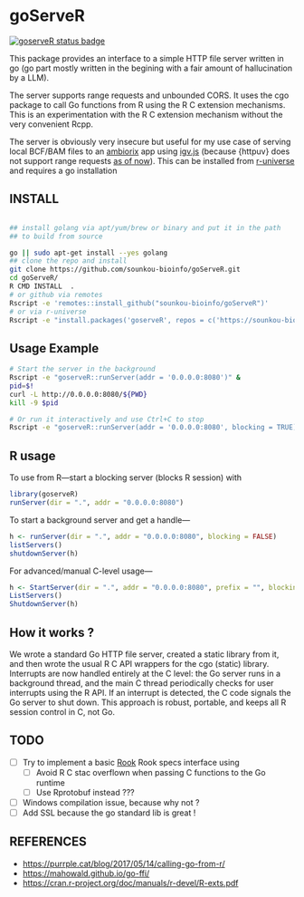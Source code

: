 # goServeR

[![goserveR status badge](https://sounkou-bioinfo.r-universe.dev/goserveR/badges/version)](https://sounkou-bioinfo.r-universe.dev/goserveR)

This package provides an interface to a simple HTTP file server written in go (go part mostly written in the begining with a fair amount of hallucination by a LLM).

The server supports range requests and unbounded CORS. It uses the cgo package to call Go functions from R using the R C extension mechanisms. This is an experimentation with the R C extension mechanism without the very convenient Rcpp.

The server is obviously very insecure but useful for my use case of serving local BCF/BAM files to an [ambiorix](https://ambiorix.dev/) app using [igv.js](https://github.com/igvteam/igv.js) (because {httpuv} does not support range requests [as of now](https://github.com/rstudio/httpuv/issues/259)). This can be installed from [r-universe](https://sounkou-bioinfo.r-universe.dev/goserveR) and requires a go installation

## INSTALL

```bash

## install golang via apt/yum/brew or binary and put it in the path
## to build from source

go || sudo apt-get install --yes golang
## clone the repo and install
git clone https://github.com/sounkou-bioinfo/goServeR.git
cd goServeR/
R CMD INSTALL  .
# or github via remotes
Rscript -e 'remotes::install_github("sounkou-bioinfo/goServeR")'
# or via r-universe 
Rscript -e "install.packages('goserveR', repos = c('https://sounkou-bioinfo.r-universe.dev'))"

```

## Usage Example

```bash
# Start the server in the background
Rscript -e "goserveR::runServer(addr = '0.0.0.0:8080')" &
pid=$!
curl -L http://0.0.0.0:8080/${PWD}
kill -9 $pid

# Or run it interactively and use Ctrl+C to stop
Rscript -e "goserveR::runServer(addr = '0.0.0.0:8080', blocking = TRUE)"
```

## R usage

To use from R—start a blocking server (blocks R session) with

```r
library(goserveR)
runServer(dir = ".", addr = "0.0.0.0:8080")
```

To start a background server and get a handle—

```r
h <- runServer(dir = ".", addr = "0.0.0.0:8080", blocking = FALSE)
listServers()
shutdownServer(h)
```

For advanced/manual C-level usage—

```r
h <- StartServer(dir = ".", addr = "0.0.0.0:8080", prefix = "", blocking = FALSE)
ListServers()
ShutdownServer(h)
```

## How it works ?
We wrote a standard Go HTTP file server, created a static library from it, and then wrote the usual R C API wrappers for the cgo (static) library. Interrupts are now handled entirely at the C level: the Go server runs in a background thread, and the main C thread periodically checks for user interrupts using the R API. If an interrupt is detected, the C code signals the Go server to shut down. This approach is robust, portable, and keeps all R session control in C, not Go.

## TODO

- [ ] Try to implement a basic [Rook](https://github.com/jeffreyhorner/Rook) Rook specs interface using
  - [ ] Avoid R C stac overflown when passing C functions to the Go runtime
  - [ ] Use Rprotobuf instead ???
- [ ] Windows compilation issue, because why not ?
- [ ] Add SSL because the go standard lib is great !

## REFERENCES

-   https://purrple.cat/blog/2017/05/14/calling-go-from-r/
-   https://mahowald.github.io/go-ffi/
-   https://cran.r-project.org/doc/manuals/r-devel/R-exts.pdf

